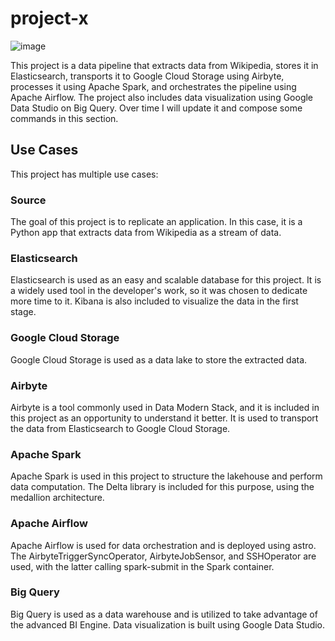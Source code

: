 # project-x

![image](https://github.com/duartevitor-alt/project-x/assets/82652783/723813bf-5f63-4a78-9f1a-f2c6620c6fb0)

This project is a data pipeline that extracts data from Wikipedia, stores it in Elasticsearch, transports it to Google Cloud Storage using Airbyte, processes it using Apache Spark, and orchestrates the pipeline using Apache Airflow. The project also includes data visualization using Google Data Studio on Big Query. Over time I will update it and compose some commands in this section. 

## Use Cases

This project has multiple use cases:

### Source
The goal of this project is to replicate an application. In this case, it is a Python app that extracts data from Wikipedia as a stream of data.

### Elasticsearch
Elasticsearch is used as an easy and scalable database for this project. It is a widely used tool in the developer's work, so it was chosen to dedicate more time to it. Kibana is also included to visualize the data in the first stage.

### Google Cloud Storage
Google Cloud Storage is used as a data lake to store the extracted data.

### Airbyte
Airbyte is a tool commonly used in Data Modern Stack, and it is included in this project as an opportunity to understand it better. It is used to transport the data from Elasticsearch to Google Cloud Storage.

### Apache Spark
Apache Spark is used in this project to structure the lakehouse and perform data computation. The Delta library is included for this purpose, using the medallion architecture.

### Apache Airflow
Apache Airflow is used for data orchestration and is deployed using astro. The AirbyteTriggerSyncOperator, AirbyteJobSensor, and SSHOperator are used, with the latter calling spark-submit in the Spark container.

### Big Query
Big Query is used as a data warehouse and is utilized to take advantage of the advanced BI Engine. Data visualization is built using Google Data Studio.

